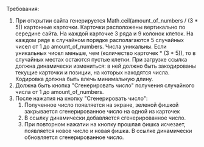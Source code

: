 Требования:
1. При открытии сайта генерируется Math.ceil(amount_of_numbers / (3 * 5)) картонные карточки.
	Карточки расположены вертикально по середине сайта. На каждой карточке 3 ряда и 9 колонок клеток.
	На каждом ряде в случайном порядке располагаются 5 случайных чисел от 1 до amount_of_numbers.
	Числа уникальны. Если уникальных чисел меньше, чем (количество карточек * (3 * 5)), то в случайных местах
	остаются пустые клетки.
	При загрузке ссылка должна динамически измениться: в ней должно быть закодированы текущие карточки и позиции, на которых находятся числа. Кодировка должна быть влечь минимальную длину.
2. Должна быть кнопка "Сгенерировать число" получения случайного числа от 1 до amount_of_numbers.
3. После нажатия на кнопку "Сгенерировать число":
	1. Полученное число появляется на экране, зеленой фишкой закрывается сгенерированное число на одной из карточек
	2. В ссылку динамически добавляется сгенерированное число.
	3. При повторном нажатии на кнопку прошлая фишка исчезает, появляется новое число и новая фишка. В ссылке динамически обновляется сгенерированное число.

